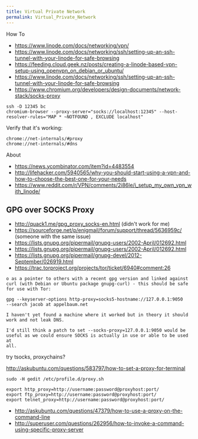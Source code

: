 ```yaml
---
title: Virtual Private Network
permalink: Virtual_Private_Network
---
```


How To

-   <https://www.linode.com/docs/networking/vpn/>
-   <https://www.linode.com/docs/networking/ssh/setting-up-an-ssh-tunnel-with-your-linode-for-safe-browsing>
-   <https://feeding.cloud.geek.nz/posts/creating-a-linode-based-vpn-setup-using_openvpn_on_debian_or_ubuntu/>
-   <https://www.linode.com/docs/networking/ssh/setting-up-an-ssh-tunnel-with-your-linode-for-safe-browsing>
-   <https://www.chromium.org/developers/design-documents/network-stack/socks-proxy>

<!-- -->

    ssh -D 12345 bc
    chromium-browser --proxy-server="socks://localhost:12345" --host-resolver-rules="MAP * ~NOTFOUND , EXCLUDE localhost"

Verify that it's working:

    chrome://net-internals/#proxy
    chrome://net-internals/#dns

About

-   <https://news.ycombinator.com/item?id=4483554>
-   <http://lifehacker.com/5940565/why-you-should-start-using-a-vpn-and-how-to-choose-the-best-one-for-your-needs>
-   <https://www.reddit.com/r/VPN/comments/2i86le/i_setup_my_own_vpn_with_linode/>

GPG over SOCKS Proxy
--------------------

-   <http://quack1.me/gpg_proxy_socks-en.html> (didn't work for me)
-   <https://sourceforge.net/p/enigmail/forum/support/thread/5636959c/> (someone with the same issue)
-   <https://lists.gnupg.org/pipermail/gnupg-users/2002-April/012692.html>
-   <https://lists.gnupg.org/pipermail/gnupg-users/2002-April/012692.html>
-   <https://lists.gnupg.org/pipermail/gnupg-devel/2012-September/026919.html>
-   <https://trac.torproject.org/projects/tor/ticket/6940#comment:26>

<!-- -->

    o as a pointer to others with a recent gpg version and linked against
    curl (with Debian or Ubuntu package gnupg-curl) - this should be safe
    for use with Tor:

    gpg --keyserver-options http-proxy=socks5-hostname://127.0.0.1:9050
    --search jacob at appelbaum.net

    I haven't yet found a machine where it worked but in theory it should
    work and not leak DNS.

    I'd still think a patch to set --socks-proxy=127.0.0.1:9050 would be
    useful as we could ensure SOCKS is actually in use or able to be used at
    all.

try tsocks, proxychains?

<http://askubuntu.com/questions/583797/how-to-set-a-proxy-for-terminal>

    sudo -H gedit /etc/profile.d/proxy.sh

    export http_proxy=http://username:password@proxyhost:port/
    export ftp_proxy=http://username:password@proxyhost:port/
    export telnet_proxy=http://username:password@proxyhost:port/

-   <http://askubuntu.com/questions/47379/how-to-use-a-proxy-on-the-command-line>
-   <http://superuser.com/questions/262956/how-to-invoke-a-command-using-specific-proxy-server>
